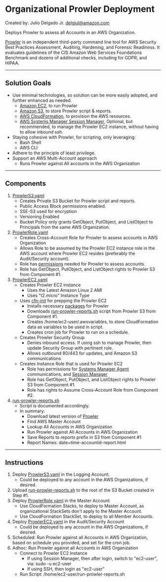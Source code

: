 # Organizational Prowler Deployment <!-- omit in toc -->

Created by: Julio Delgado Jr. <delgjul@amazon.com>

Deploys Prowler to assess all Accounts in an AWS Organization.

[Prowler](https://github.com/toniblyx/prowler) is an independent third-party command line tool for AWS Security Best Practices Assessment, Auditing, Hardening, and Forensic Readiness. It evaluates guidelines of the CIS Amazon Web Services Foundations Benchmark and dozens of additional checks, including for GDPR, and HIPAA.

---

## Solution Goals

- Use minimal technologies, so solution can be more easily adopted, and further enhanced as needed.
  - [Amazon EC2](https://aws.amazon.com/ec2/), to run Prowler
  - [Amazon S3](https://aws.amazon.com/s3/), to store Prowler script & reports.
  - [AWS CloudFormation](https://aws.amazon.com/cloudformation/), to provision the AWS resources.
  - [AWS Systems Manager Session Manager](https://docs.aws.amazon.com/systems-manager/latest/userguide/session-manager.html), Optional, but recommended, to manage the Prowler EC2 instance, without having to allow inbound ssh.
- Staying cohesive with Prowler, for scripting, only leveraging:
  - Bash Shell
  - AWS CLI
- Adhere to the principle of least privilege.
- Support an AWS Multi-Account approach
  - Runs Prowler against All accounts in the AWS Organization

---

## Components

1. [ProwlerS3.yaml](util\org-multi-account\ProwlerS3.yaml)
    - Creates Private S3 Bucket for Prowler script and reports.
    - Public Access Block permissions enabled.
    - SSE-S3 used for encryption
    - Versioning Enabled
    - Bucket Policy only grants GetObject, PutObject, and ListObject to Principals from the same AWS Organization.
1. [ProwlerRole.yaml](util\org-multi-account\ProwlerRole.yaml)
    - Creates Cross-Account Role for Prowler to assess accounts in AWS Organization
    - Allows Role to be assumed by the Prowler EC2 instance role in the AWS account where Prowler EC2 resides (preferably the Audit/Security account).
    - Role has [permissions](https://github.com/toniblyx/prowler#custom-iam-policy) needed for Prowler to assess accounts.
    - Role has GetObject, PutObject, and ListObject rights to Prowler S3 from Component #1.
1. [ProwlerEC2.yaml](util\org-multi-account\ProwlerEC2.yaml)
    - Creates Prowler EC2 instance
      - Uses the Latest Amazon Linux 2 AMI
      - Uses "t2.micro" Instance Type
    - Uses [cfn-init](https://docs.aws.amazon.com/AWSCloudFormation/latest/UserGuide/cfn-init.html) for prepping the Prowler EC2
      - Installs necessary [packages](https://github.com/toniblyx/prowler#requirements-and-installation) for Prowler
      - Downloads [run-prowler-reports.sh](util\org-multi-account\src\run-prowler-reports.sh) script from Prowler S3 from Component #1.
      - Creates /home/ec2-user/.awsvariables, to store CloudFormation data as variables to be used in script.
      - Creates cron job for Prowler to run on a schedule.
    - Creates Prowler Security Group
      - Denies inbound access.  If using ssh to manage Prowler, then update Security Group with pertinent rule.
      - Allows outbound 80/443 for updates, and Amazon S3 communications
    - Creates Instance Role that is used for Prowler EC2
      - Role has permissions for [Systems Manager Agent](https://docs.aws.amazon.com/systems-manager/latest/userguide/ssm-agent.html) communications, and [Session Manager](https://docs.aws.amazon.com/systems-manager/latest/userguide/session-manager.html)
      - Role has GetObject, PutObject, and ListObject rights to Prowler S3 from Component #1.
      - Role has rights to Assume Cross-Account Role from Component #2.
1. [run-prowler-reports.sh](util\org-multi-account\src\run-prowler-reports.sh)
    - Script is documented accordingly.
    - In summary:
      - Download latest version of [Prowler ](https://github.com/toniblyx/prowler)
      - Find AWS Master Account
      - Lookup All Accounts in AWS Organization
      - Run Prowler against All Accounts in AWS Organization
      - Save Reports to reports prefix in S3 from Component #1
      - Report Names: date+time-accountid-report.html

---

## Instructions

1. Deploy [ProwlerS3.yaml](util\org-multi-account\ProwlerS3.yaml) in the Logging Account.
    - Could be deployed to any account in the AWS Organizations, if desired.
1. Upload [run-prowler-reports.sh](util\org-multi-account\src\run-prowler-reports.sh) to the root of the S3 Bucket created in Step #1.
1. Deploy [ProwlerRole.yaml](util\org-multi-account\ProwlerRole.yaml) in the Master Account
    - Use CloudFormation Stacks, to deploy to Master Account, as organizational StackSets don't apply to the Master Account.
    - Use CloudFormation StackSet, to deploy to all Member Accounts.
1. Deploy [ProwlerEC2.yaml](util\org-multi-account\ProwlerEC2.yaml) in the Audit/Security Account
    - Could be deployed to any account in the AWS Organizations, if desired.
1. Scheduled: Run Prowler against all Accounts in AWS Organization, based on schedule you provided, and set for the cron job.
1. Adhoc: Run Prowler against all Accounts in AWS Organization
    - Connect to Prowler EC2 Instance
      - If using Session Manager, then after login, switch to "ec2-user", via:  sudo -u ec2-user
      - If using SSH, then login as "ec2-user"
    - Run Script:  /home/ec2-user/run-prowler-reports.sh
